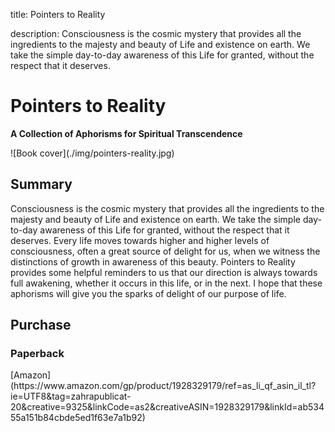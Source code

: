 title: Pointers to Reality

description: Consciousness is the cosmic mystery that provides all the ingredients to the majesty and beauty of Life and existence on earth. We take the simple day-to-day awareness of this Life for granted, without the respect that it deserves.

# Pointers to Reality

**A Collection of Aphorisms for Spiritual Transcendence**

<div markdown="1" class="cover-image">
![Book cover](./img/pointers-reality.jpg)
</div>

## Summary

Consciousness is the cosmic mystery that provides all the ingredients to the majesty and beauty of Life and existence on earth. We take the simple day-to-day awareness of this Life for granted, without the respect that it deserves. Every life moves towards higher and higher levels of consciousness, often a great source of delight for us, when we witness the distinctions of growth in awareness of this beauty. Pointers to Reality provides some helpful reminders to us that our direction is always towards full awakening, whether it occurs in this life, or in the next. I hope that these aphorisms will give you the sparks of delight of our purpose of life. 

## Purchase

### Paperback

<div markdown="3" class="purchase-link">
[Amazon](https://www.amazon.com/gp/product/1928329179/ref=as_li_qf_asin_il_tl?ie=UTF8&tag=zahrapublicat-20&creative=9325&linkCode=as2&creativeASIN=1928329179&linkId=ab53455a151b84cbde5ed1f63e7a1b92)
</div>

